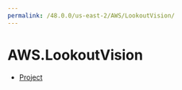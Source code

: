 ```yaml
---
permalink: /48.0.0/us-east-2/AWS/LookoutVision/
---
```


# AWS.LookoutVision



* [Project](Project.md)